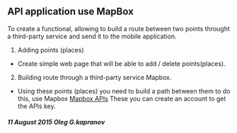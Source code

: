 API application use MapBox
--------------------------

To create a functional, allowing to build
a route between two points throught a third-party
service and send it to the mobile application.

1. Adding points (places)
  * Create simple web page that will be able
     to add / delete points(places).

2. Building route through a third-party service Mapbox.
  * Using these points (places) you need to build a path
    between them to do this, use Mapbox
    [Mapbox APIs](http://www.mapbox.com/developers/api)
    These you can create an account to get the APIs key.



##### 11 August 2015 Oleg G.kapranov
